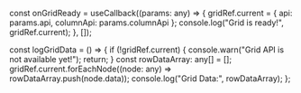 const onGridReady = useCallback((params: any) => {
  gridRef.current = { api: params.api, columnApi: params.columnApi };
  console.log("Grid is ready!", gridRef.current);
}, []);


const logGridData = () => {
  if (!gridRef.current) {
    console.warn("Grid API is not available yet!");
    return;
  }
  const rowDataArray: any[] = [];
  gridRef.current.forEachNode((node: any) => rowDataArray.push(node.data));
  console.log("Grid Data:", rowDataArray);
};
